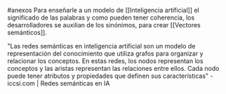 #anexos 
Para enseñarle a un modelo de [[Inteligencia artificial]] el significado de las palabras y como pueden tener coherencia, los desarrolladores se auxilian de los sinónimos, para crear [[Vectores semánticos]].

"Las redes semánticas en inteligencia artificial son un modelo de representación del conocimiento que utiliza grafos para organizar y relacionar los conceptos. En estas redes, los nodos representan los conceptos y las aristas representan las relaciones entre ellos. Cada nodo puede tener atributos y propiedades que definen sus características" - iccsi.com | Redes semánticas en IA